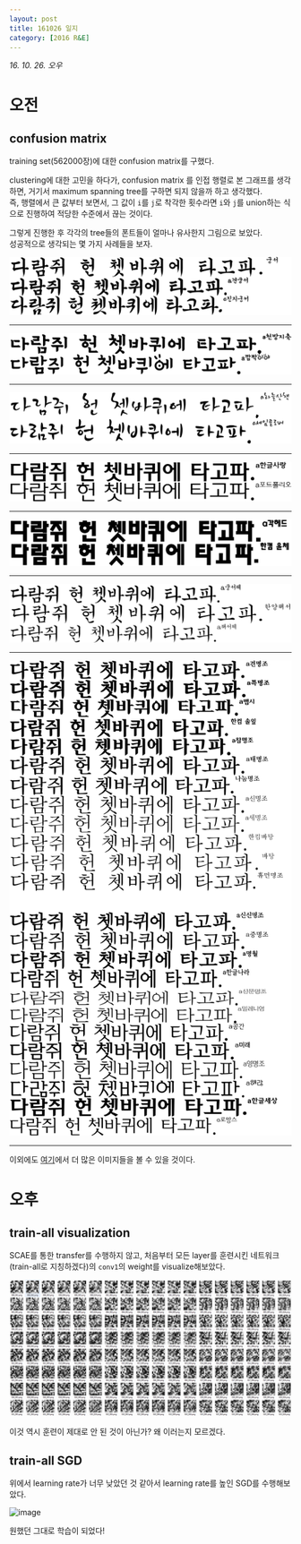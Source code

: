 ```yaml
---
layout: post
title: 161026 일지
category: [2016 R&E]
---
```


*16. 10. 26. 오우*

# 오전

## confusion matrix

training set(562000장)에 대한 confusion matrix를 구했다.

clustering에 대한 고민을 하다가, confusion matrix 를 인접 행렬로 본 그래프를 생각하면, 거기서 maximum spanning tree를 구하면 되지 않을까 하고 생각했다.  
즉, 행렬에서 큰 값부터 보면서, 그 값이 `i`를 `j`로 착각한 횟수라면 `i`와 `j`를 union하는 식으로 진행하여 적당한 수준에서 끊는 것이다.

그렇게 진행한 후 각각의 tree들의 폰트들이 얼마나 유사한지 그림으로 보았다.  
성공적으로 생각되는 몇 가지 사례들을 보자.

![image](/img/2016-10-26-RnE/008.png)

--------

![image](/img/2016-10-26-RnE/026.png)

--------

![image](/img/2016-10-26-RnE/049.png)

--------

![image](/img/2016-10-26-RnE/050.png)

--------

![image](/img/2016-10-26-RnE/067.png)

--------

![image](/img/2016-10-26-RnE/086.png)

--------

![image](/img/2016-10-26-RnE/089.png)

--------

이외에도 [여기](https://github.com/Namnamseo/namnamseo.github.io/tree/master/img/2016-10-26-RnE)에서 더 많은 이미지들을 볼 수 있을 것이다.

# 오후

## train-all visualization

SCAE를 통한 transfer를 수행하지 않고, 처음부터 모든 layer를 훈련시킨 네트워크(train-all로 지칭하겠다)의 `conv1`의 weight를 visualize해보았다.

![image](/img/2016-10-26-RnE/conv1.png)

이것 역시 훈련이 제대로 안 된 것이 아닌가? 왜 이러는지 모르겠다.

## train-all SGD

위에서 learning rate가 너무 낮았던 것 같아서 learning rate를 높인 SGD를 수행해보았다.

![image](/img/2016-10-26-RnE/sgd-conv1.png)

원했던 그대로 학습이 되었다!